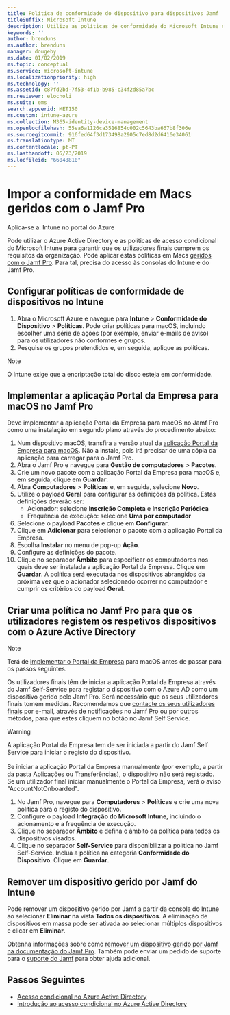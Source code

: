 ```yaml
---
title: Política de conformidade do dispositivo para dispositivos Jamf
titleSuffix: Microsoft Intune
description: Utilize as políticas de conformidade do Microsoft Intune com o acesso condicional do Azure Active Directory para ajudar a proteger os dispositivos geridos pelo Jamf.
keywords: ''
author: brenduns
ms.author: brenduns
manager: dougeby
ms.date: 01/02/2019
ms.topic: conceptual
ms.service: microsoft-intune
ms.localizationpriority: high
ms.technology: ''
ms.assetid: c87fd2bd-7f53-4f1b-b985-c34f2d85a7bc
ms.reviewer: elocholi
ms.suite: ems
search.appverid: MET150
ms.custom: intune-azure
ms.collection: M365-identity-device-management
ms.openlocfilehash: 55ea6a1126ca3516854c002c5643ba667b8f306e
ms.sourcegitcommit: 916fed64f3d173498a2905c7ed8d2d6416e34061
ms.translationtype: MT
ms.contentlocale: pt-PT
ms.lasthandoff: 05/23/2019
ms.locfileid: "66048810"
---
```

# <a name="enforce-compliance-on-macs-managed-with-jamf-pro"></a>Impor a conformidade em Macs geridos com o Jamf Pro

Aplica-se a: Intune no portal do Azure

Pode utilizar o Azure Active Directory e as políticas de acesso condicional do Microsoft Intune para garantir que os utilizadores finais cumprem os requisitos da organização. Pode aplicar estas políticas em Macs [geridos com o Jamf Pro](conditional-access-integrate-jamf.md). Para tal, precisa do acesso às consolas do Intune e do Jamf Pro.

## <a name="set-up-device-compliance-policies-in-intune"></a>Configurar políticas de conformidade de dispositivos no Intune

1. Abra o Microsoft Azure e navegue para **Intune** > **Conformidade do Dispositivo** > **Políticas**. Pode criar políticas para macOS, incluindo escolher uma série de ações (por exemplo, enviar e-mails de aviso) para os utilizadores não conformes e grupos.
2. Pesquise os grupos pretendidos e, em seguida, aplique as políticas.

> [!Note]
> O Intune exige que a encriptação total do disco esteja em conformidade.

## <a name="deploy-the-company-portal-app-for-macos-in-jamf-pro"></a>Implementar a aplicação Portal da Empresa para macOS no Jamf Pro

Deve implementar a aplicação Portal da Empresa para macOS no Jamf Pro como uma instalação em segundo plano através do procedimento abaixo:

1. Num dispositivo macOS, transfira a versão atual da [aplicação Portal da Empresa para macOS](https://go.microsoft.com/fwlink/?linkid=862280). Não a instale, pois irá precisar de uma cópia da aplicação para carregar para o Jamf Pro.
2. Abra o Jamf Pro e navegue para **Gestão de computadores** > **Pacotes**.
3. Crie um novo pacote com a aplicação Portal da Empresa para macOS e, em seguida, clique em **Guardar**.
4. Abra **Computadores** > **Políticas** e, em seguida, selecione **Novo**.
5. Utilize o payload **Geral** para configurar as definições da política. Estas definições deverão ser:
   - Acionador: selecione **Inscrição Completa** e **Inscrição Periódica**
   - Frequência de execução: selecione **Uma por computador**
6. Selecione o payload **Pacotes** e clique em **Configurar**.
7. Clique em **Adicionar** para selecionar o pacote com a aplicação Portal da Empresa.
8. Escolha **Instalar** no menu de pop-up **Ação**.
9. Configure as definições do pacote.
10. Clique no separador **Âmbito** para especificar os computadores nos quais deve ser instalada a aplicação Portal da Empresa. Clique em **Guardar**. A política será executada nos dispositivos abrangidos da próxima vez que o acionador selecionado ocorrer no computador e cumprir os critérios do payload **Geral**.

## <a name="create-a-policy-in-jamf-pro-to-have-users-register-their-devices-with-azure-active-directory"></a>Criar uma política no Jamf Pro para que os utilizadores registem os respetivos dispositivos com o Azure Active Directory

> [!NOTE]
> Terá de [implementar o Portal da Empresa](conditional-access-assign-jamf.md#deploy-the-company-portal-app-for-macos-in-jamf-pro) para macOS antes de passar para os passos seguintes.  

Os utilizadores finais têm de iniciar a aplicação Portal da Empresa através do Jamf Self-Service para registar o dispositivo com o Azure AD como um dispositivo gerido pelo Jamf Pro. Será necessário que os seus utilizadores finais tomem medidas. Recomendamos que [contacte os seus utilizadores finais](end-user-educate.md) por e-mail, através de notificações no Jamf Pro ou por outros métodos, para que estes cliquem no botão no Jamf Self Service.

> [!WARNING]
> A aplicação Portal da Empresa tem de ser iniciada a partir do Jamf Self Service para iniciar o registo do dispositivo. <br><br>Se iniciar a aplicação Portal da Empresa manualmente (por exemplo, a partir da pasta Aplicações ou Transferências), o dispositivo não será registado. Se um utilizador final iniciar manualmente o Portal da Empresa, verá o aviso "AccountNotOnboarded".

1. No Jamf Pro, navegue para **Computadores** > **Políticas** e crie uma nova política para o registo do dispositivo.
2. Configure o payload **Integração do Microsoft Intune**, incluindo o acionamento e a frequência de execução.
3. Clique no separador **Âmbito** e defina o âmbito da política para todos os dispositivos visados.
4. Clique no separador **Self-Service** para disponibilizar a política no Jamf Self-Service. Inclua a política na categoria **Conformidade do Dispositivo**. Clique em **Guardar**.

## <a name="removing-a-jamf-managed-device-from-intune"></a>Remover um dispositivo gerido por Jamf do Intune

Pode remover um dispositivo gerido por Jamf a partir da consola do Intune ao selecionar **Eliminar** na vista **Todos os dispositivos**. A eliminação de dispositivos em massa pode ser ativada ao selecionar múltiplos dispositivos e clicar em **Eliminar**.

Obtenha informações sobre como [remover um dispositivo gerido por Jamf na documentação do Jamf Pro](https://www.jamf.com/jamf-nation/articles/80/unmanaging-computers-while-preserving-their-inventory-information). Também pode enviar um pedido de suporte para o [suporte do Jamf](https://www.jamf.com/support/) para obter ajuda adicional. 

## <a name="next-steps"></a>Passos Seguintes

- [Acesso condicional no Azure Active Directory](https://docs.microsoft.com/azure/active-directory/active-directory-conditional-access-azure-portal)
- [Introdução ao acesso condicional no Azure Active Directory](https://docs.microsoft.com/azure/active-directory/active-directory-conditional-access-azure-portal-get-started)
